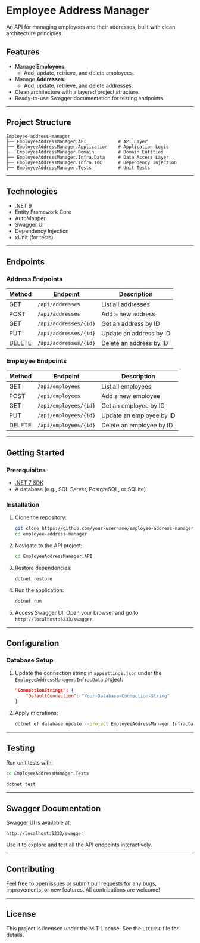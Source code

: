 # Employee Address Manager

An API for managing employees and their addresses, built with clean architecture principles.

## Features

- Manage **Employees**:
    - Add, update, retrieve, and delete employees.
- Manage **Addresses**:
    - Add, update, retrieve, and delete addresses.
- Clean architecture with a layered project structure.
- Ready-to-use Swagger documentation for testing endpoints.

---

## Project Structure

```
Employee-address-manager
├── EmployeeAddressManager.API            # API Layer
├── EmployeeAddressManager.Application    # Application Logic
├── EmployeeAddressManager.Domain         # Domain Entities
├── EmployeeAddressManager.Infra.Data     # Data Access Layer
├── EmployeeAddressManager.Infra.IoC      # Dependency Injection
├── EmployeeAddressManager.Tests          # Unit Tests
```

---

## Technologies

- .NET 9
- Entity Framework Core
- AutoMapper
- Swagger UI
- Dependency Injection
- xUnit (for tests)

---

## Endpoints

### Address Endpoints

| Method | Endpoint              | Description       |
|--------|-----------------------|-------------------|
| GET    | `/api/addresses`      | List all addresses |
| POST   | `/api/addresses`      | Add a new address |
| GET    | `/api/addresses/{id}` | Get an address by ID |
| PUT    | `/api/addresses/{id}` | Update an address by ID |
| DELETE | `/api/addresses/{id}` | Delete an address by ID |

### Employee Endpoints

| Method | Endpoint              | Description       |
|--------|-----------------------|-------------------|
| GET    | `/api/employees`      | List all employees |
| POST   | `/api/employees`      | Add a new employee |
| GET    | `/api/employees/{id}` | Get an employee by ID |
| PUT    | `/api/employees/{id}` | Update an employee by ID |
| DELETE | `/api/employees/{id}` | Delete an employee by ID |

---

## Getting Started

### Prerequisites

- [.NET 7 SDK](https://dotnet.microsoft.com/download/dotnet/7.0)
- A database (e.g., SQL Server, PostgreSQL, or SQLite)

### Installation

1. Clone the repository:
   ```bash
   git clone https://github.com/your-username/employee-address-manager.git
   cd employee-address-manager
   ```

2. Navigate to the API project:
   ```bash
   cd EmployeeAddressManager.API
   ```

3. Restore dependencies:
   ```bash
   dotnet restore
   ```

4. Run the application:
   ```bash
   dotnet run
   ```

5. Access Swagger UI:
   Open your browser and go to `http://localhost:5233/swagger`.

---

## Configuration

### Database Setup

1. Update the connection string in `appsettings.json` under the `EmployeeAddressManager.Infra.Data` project:
   ```json
   "ConnectionStrings": {
       "DefaultConnection": "Your-Database-Connection-String"
   }
   ```

2. Apply migrations:
   ```bash
   dotnet ef database update --project EmployeeAddressManager.Infra.Data
   ```

---

## Testing

Run unit tests with:
```bash
cd EmployeeAddressManager.Tests

dotnet test
```

---

## Swagger Documentation

Swagger UI is available at:
```
http://localhost:5233/swagger
```
Use it to explore and test all the API endpoints interactively.

---

## Contributing

Feel free to open issues or submit pull requests for any bugs, improvements, or new features. All contributions are welcome!

---

## License

This project is licensed under the MIT License. See the `LICENSE` file for details.
